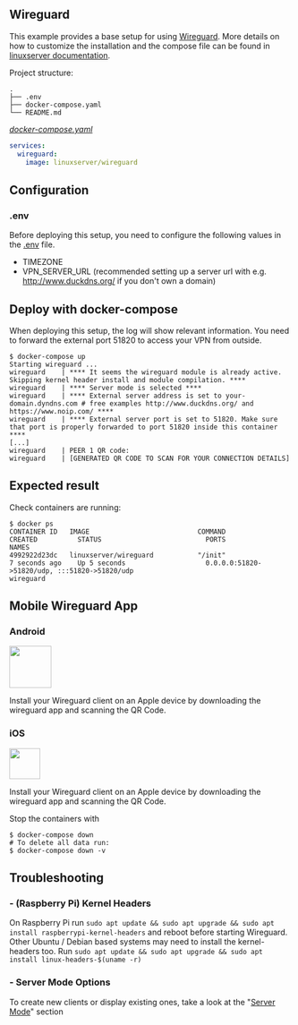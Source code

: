 ## Wireguard
This example provides a base setup for using [Wireguard](https://www.wireguard.com/).
More details on how to customize the installation and the compose file can be found in [linuxserver documentation](https://hub.docker.com/r/linuxserver/wireguard).

Project structure:
```
.
├── .env
├── docker-compose.yaml
└── README.md
```

[_docker-compose.yaml_](docker-compose.yaml)
``` yaml
services:
  wireguard:
    image: linuxserver/wireguard
```

## Configuration

### .env
Before deploying this setup, you need to configure the following values in the [.env](.env) file.
- TIMEZONE
- VPN_SERVER_URL (recommended setting up a server url with e.g. http://www.duckdns.org/ if you don't own a domain)

## Deploy with docker-compose
When deploying this setup, the log will show relevant information. You need to forward the external port 51820 to access your VPN from outside. 

``` shell
$ docker-compose up
Starting wireguard ...
wireguard    | **** It seems the wireguard module is already active. Skipping kernel header install and module compilation. ****
wireguard    | **** Server mode is selected ****
wireguard    | **** External server address is set to your-domain.dyndns.com # free examples http://www.duckdns.org/ and https://www.noip.com/ ****
wireguard    | **** External server port is set to 51820. Make sure that port is properly forwarded to port 51820 inside this container ****
[...]
wireguard    | PEER 1 QR code:
wireguard    | [GENERATED QR CODE TO SCAN FOR YOUR CONNECTION DETAILS]

```

## Expected result

Check containers are running:
```
$ docker ps
CONTAINER ID   IMAGE                           COMMAND                  CREATED          STATUS                          PORTS                                                                                  NAMES
4992922d23dc   linuxserver/wireguard           "/init"                  7 seconds ago    Up 5 seconds                    0.0.0.0:51820->51820/udp, :::51820->51820/udp                                          wireguard
```

## Mobile Wireguard App

### Android
<a href="https://play.google.com/store/apps/details?id=com.wireguard.android"><img src="https://play.google.com/intl/en_us/badges/images/generic/en_badge_web_generic.png" height="75"></a>

Install your Wireguard client on an Apple device by downloading the wireguard app and scanning the QR Code.

### iOS
<a href="https://apps.apple.com/de/app/wireguard/id1441195209"><img src="https://www.apple.com/de/itunes/link/images/link_badge_appstore_large_2x.png" height="55"></a>

Install your Wireguard client on an Apple device by downloading the wireguard app and scanning the QR Code.

Stop the containers with
``` shell
$ docker-compose down
# To delete all data run:
$ docker-compose down -v
```

## Troubleshooting

### - (Raspberry Pi) Kernel Headers
  On Raspberry Pi run `sudo apt update && sudo apt upgrade && sudo apt install raspberrypi-kernel-headers` and reboot before starting Wireguard.
  Other Ubuntu / Debian based systems may need to install the kernel-headers too. Run `sudo apt update && sudo apt upgrade && sudo apt install linux-headers-$(uname -r)`
  
### - Server Mode Options
  To create new clients or display existing ones, take a look at the "[Server Mode](https://hub.docker.com/r/linuxserver/wireguard)" section